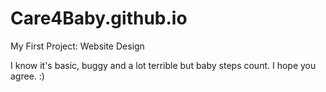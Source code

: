 # Care4Baby.github.io

My First Project: Website Design

I know it's basic, buggy and a lot terrible but baby steps count. I hope you agree.
:)
